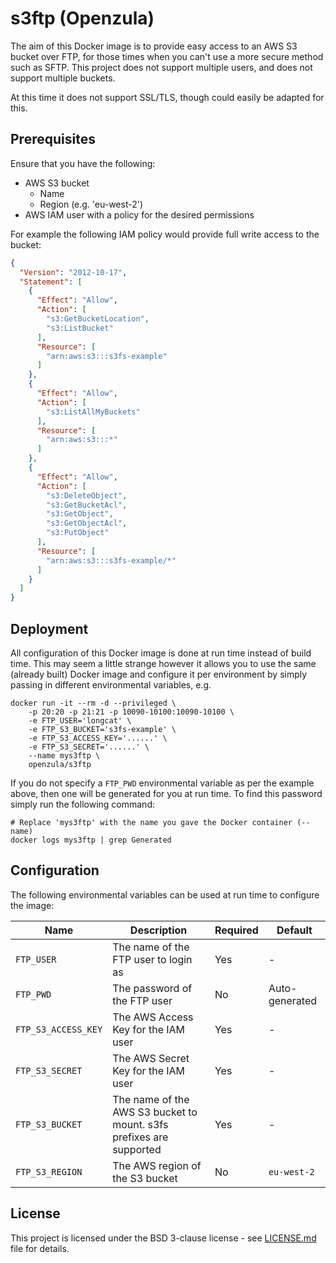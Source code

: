 # s3ftp (Openzula)
The aim of this Docker image is to provide easy access to an AWS S3 bucket over FTP, for those times when you can't use
a more secure method such as SFTP. This project does not support multiple users, and does not support multiple buckets.

At this time it does not support SSL/TLS, though could easily be adapted for this.

## Prerequisites
Ensure that you have the following:

* AWS S3 bucket
  * Name
  * Region (e.g. 'eu-west-2')
* AWS IAM user with a policy for the desired permissions

For example the following IAM policy would provide full write access to the bucket:

```json
{
  "Version": "2012-10-17",
  "Statement": [
    {
      "Effect": "Allow",
      "Action": [
        "s3:GetBucketLocation",
        "s3:ListBucket"
      ],
      "Resource": [
        "arn:aws:s3:::s3fs-example"
      ]
    },
    {
      "Effect": "Allow",
      "Action": [
        "s3:ListAllMyBuckets"
      ],
      "Resource": [
        "arn:aws:s3:::*"
      ]
    },
    {
      "Effect": "Allow",
      "Action": [
        "s3:DeleteObject",
        "s3:GetBucketAcl",
        "s3:GetObject",
        "s3:GetObjectAcl",
        "s3:PutObject"
      ],
      "Resource": [
        "arn:aws:s3:::s3fs-example/*"
      ]
    }
  ]
}
```

## Deployment
All configuration of this Docker image is done at run time instead of build time. This may seem a little strange however
it allows you to use the same (already built) Docker image and configure it per environment by simply passing in
different environmental variables, e.g.

```shell script
docker run -it --rm -d --privileged \
    -p 20:20 -p 21:21 -p 10090-10100:10090-10100 \
    -e FTP_USER='longcat' \
    -e FTP_S3_BUCKET='s3fs-example' \
    -e FTP_S3_ACCESS_KEY='......' \
    -e FTP_S3_SECRET='......' \
    --name mys3ftp \
    openzula/s3ftp
```

If you do not specify a `FTP_PWD` environmental variable as per the example above, then one will be generated for you at
run time. To find this password simply run the following command:

```shell script
# Replace 'mys3ftp' with the name you gave the Docker container (--name)
docker logs mys3ftp | grep Generated
```

## Configuration
The following environmental variables can be used at run time to configure the image:

| Name | Description | Required | Default |
| ---- | ----------- | -------- | ------- |
| `FTP_USER` | The name of the FTP user to login as | Yes | - |
| `FTP_PWD` | The password of the FTP user | No | Auto-generated |
| `FTP_S3_ACCESS_KEY` | The AWS Access Key for the IAM user | Yes | - |
| `FTP_S3_SECRET` | The AWS Secret Key for the IAM user | Yes | - |
| `FTP_S3_BUCKET` | The name of the AWS S3 bucket to mount. s3fs prefixes are supported | Yes | - |
| `FTP_S3_REGION` | The AWS region of the S3 bucket | No | `eu-west-2` |

## License
This project is licensed under the BSD 3-clause license - see [LICENSE.md](LICENSE.md) file for details.
